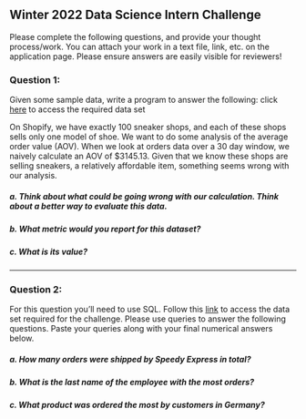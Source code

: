 ## Winter 2022 Data Science Intern Challenge 

Please complete the following questions, and provide your thought process/work. You can attach your work in a text file, link, etc. on the application page. Please ensure answers are easily visible for reviewers!


### Question 1: 
Given some sample data, write a program to answer the following: click [here](https://docs.google.com/spreadsheets/d/16i38oonuX1y1g7C_UAmiK9GkY7cS-64DfiDMNiR41LM/edit#gid=0) to access the required data set 

On Shopify, we have exactly 100 sneaker shops, and each of these shops sells only one model of shoe. We want to do some analysis of the average order value (AOV). When we look at orders data over a 30 day window, we naively calculate an AOV of $3145.13. Given that we know these shops are selling sneakers, a relatively affordable item, something seems wrong with our analysis. 

##### a. Think about what could be going wrong with our calculation. Think about a better way to evaluate this data. 
##### b. What metric would you report for this dataset?
##### c. What is its value?

-----

### Question 2: 
For this question you’ll need to use SQL. Follow this [link](https://www.w3schools.com/SQL/TRYSQL.ASP?FILENAME=TRYSQL_SELECT_ALL)
to access the data set required for the challenge. Please use queries to answer the following questions. Paste your queries along with your final numerical answers below.

##### a. How many orders were shipped by Speedy Express in total?
##### b. What is the last name of the employee with the most orders?
##### c. What product was ordered the most by customers in Germany?

